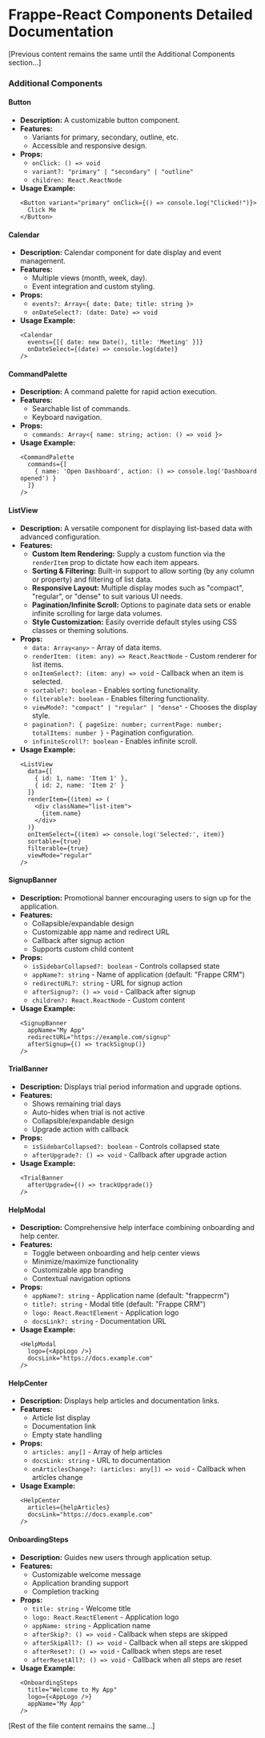 # Frappe-React Components Detailed Documentation

[Previous content remains the same until the Additional Components section...]

### Additional Components

#### Button
- **Description:** A customizable button component.
- **Features:**
  - Variants for primary, secondary, outline, etc.
  - Accessible and responsive design.
- **Props:**
  - `onClick: () => void`
  - `variant?: "primary" | "secondary" | "outline"`
  - `children: React.ReactNode`
- **Usage Example:**
  ```tsx
  <Button variant="primary" onClick={() => console.log("Clicked!")}>
    Click Me
  </Button>
  ```

#### Calendar
- **Description:** Calendar component for date display and event management.
- **Features:**
  - Multiple views (month, week, day).
  - Event integration and custom styling.
- **Props:**
  - `events?: Array<{ date: Date; title: string }>`
  - `onDateSelect?: (date: Date) => void`
- **Usage Example:**
  ```tsx
  <Calendar 
    events={[{ date: new Date(), title: 'Meeting' }]} 
    onDateSelect={(date) => console.log(date)}
  />
  ```

#### CommandPalette
- **Description:** A command palette for rapid action execution.
- **Features:**
  - Searchable list of commands.
  - Keyboard navigation.
- **Props:**
  - `commands: Array<{ name: string; action: () => void }>`
- **Usage Example:**
  ```tsx
  <CommandPalette 
    commands={[
      { name: 'Open Dashboard', action: () => console.log('Dashboard opened') }
    ]}
  />
  ```

#### ListView
- **Description:** A versatile component for displaying list-based data with advanced configuration.
- **Features:**
  - **Custom Item Rendering:** Supply a custom function via the `renderItem` prop to dictate how each item appears.
  - **Sorting & Filtering:** Built-in support to allow sorting (by any column or property) and filtering of list data.
  - **Responsive Layout:** Multiple display modes such as "compact", "regular", or "dense" to suit various UI needs.
  - **Pagination/Infinite Scroll:** Options to paginate data sets or enable infinite scrolling for large data volumes.
  - **Style Customization:** Easily override default styles using CSS classes or theming solutions.
- **Props:**
  - `data: Array<any>` - Array of data items.
  - `renderItem: (item: any) => React.ReactNode` - Custom renderer for list items.
  - `onItemSelect?: (item: any) => void` - Callback when an item is selected.
  - `sortable?: boolean` - Enables sorting functionality.
  - `filterable?: boolean` - Enables filtering functionality.
  - `viewMode?: "compact" | "regular" | "dense"` - Chooses the display style.
  - `pagination?: { pageSize: number; currentPage: number; totalItems: number }` - Pagination configuration.
  - `infiniteScroll?: boolean` - Enables infinite scroll.
- **Usage Example:**
  ```tsx
  <ListView 
    data={[
      { id: 1, name: 'Item 1' },
      { id: 2, name: 'Item 2' }
    ]}
    renderItem={(item) => (
      <div className="list-item">
        {item.name}
      </div>
    )}
    onItemSelect={(item) => console.log('Selected:', item)}
    sortable={true}
    filterable={true}
    viewMode="regular"
  />
  ```

#### SignupBanner
- **Description:** Promotional banner encouraging users to sign up for the application.
- **Features:**
  - Collapsible/expandable design
  - Customizable app name and redirect URL
  - Callback after signup action
  - Supports custom child content
- **Props:**
  - `isSidebarCollapsed?: boolean` - Controls collapsed state
  - `appName?: string` - Name of application (default: "Frappe CRM")
  - `redirectURL?: string` - URL for signup action
  - `afterSignup?: () => void` - Callback after signup
  - `children?: React.ReactNode` - Custom content
- **Usage Example:**
  ```tsx
  <SignupBanner 
    appName="My App"
    redirectURL="https://example.com/signup"
    afterSignup={() => trackSignup()}
  />
  ```

#### TrialBanner
- **Description:** Displays trial period information and upgrade options.
- **Features:**
  - Shows remaining trial days
  - Auto-hides when trial is not active
  - Collapsible/expandable design
  - Upgrade action with callback
- **Props:**
  - `isSidebarCollapsed?: boolean` - Controls collapsed state
  - `afterUpgrade?: () => void` - Callback after upgrade action
- **Usage Example:**
  ```tsx
  <TrialBanner 
    afterUpgrade={() => trackUpgrade()}
  />
  ```

#### HelpModal
- **Description:** Comprehensive help interface combining onboarding and help center.
- **Features:**
  - Toggle between onboarding and help center views
  - Minimize/maximize functionality
  - Customizable app branding
  - Contextual navigation options
- **Props:**
  - `appName?: string` - Application name (default: "frappecrm")
  - `title?: string` - Modal title (default: "Frappe CRM")
  - `logo: React.ReactElement` - Application logo
  - `docsLink?: string` - Documentation URL
- **Usage Example:**
  ```tsx
  <HelpModal 
    logo={<AppLogo />}
    docsLink="https://docs.example.com"
  />
  ```

#### HelpCenter
- **Description:** Displays help articles and documentation links.
- **Features:**
  - Article list display
  - Documentation link
  - Empty state handling
- **Props:**
  - `articles: any[]` - Array of help articles
  - `docsLink: string` - URL to documentation
  - `onArticlesChange?: (articles: any[]) => void` - Callback when articles change
- **Usage Example:**
  ```tsx
  <HelpCenter 
    articles={helpArticles}
    docsLink="https://docs.example.com"
  />
  ```

#### OnboardingSteps
- **Description:** Guides new users through application setup.
- **Features:**
  - Customizable welcome message
  - Application branding support
  - Completion tracking
- **Props:**
  - `title: string` - Welcome title
  - `logo: React.ReactElement` - Application logo
  - `appName: string` - Application name
  - `afterSkip?: () => void` - Callback when steps are skipped
  - `afterSkipAll?: () => void` - Callback when all steps are skipped
  - `afterReset?: () => void` - Callback when steps are reset
  - `afterResetAll?: () => void` - Callback when all steps are reset
- **Usage Example:**
  ```tsx
  <OnboardingSteps 
    title="Welcome to My App"
    logo={<AppLogo />}
    appName="My App"
  />
  ```

[Rest of the file content remains the same...]
